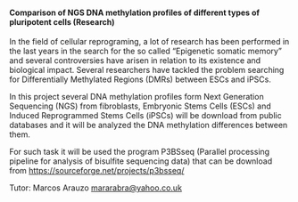 #### Comparison of NGS DNA methylation profiles of different types of pluripotent cells (Research)

In the field of cellular reprograming, a lot of research has been performed in the last years in the search for the so called “Epigenetic somatic memory” and several controversies have arisen in relation to its existence and biological impact. Several researchers have tackled the problem searching for Differentially Methylated Regions (DMRs) between ESCs and iPSCs.

In this project several DNA methylation profiles form Next Generation Sequencing (NGS) from fibroblasts, Embryonic Stems Cells (ESCs) and Induced Reprogrammed Stems Cells (iPSCs) will be download from public databases and it will be analyzed the DNA methylation differences between them.

For such task it will be used the program P3BSseq (Parallel processing pipeline for analysis of bisulfite sequencing data) that can be download from https://sourceforge.net/projects/p3bsseq/

Tutor: Marcos Arauzo <mararabra@yahoo.co.uk>
